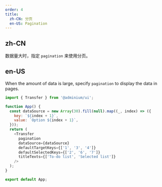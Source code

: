```yaml
---
order: 4
title:
  zh-CN: 分页
  en-US: Pagination
---
```


## zh-CN

数据量大时，指定 `pagination` 来使用分页。

## en-US

When the amount of data is large, specify `pagination` to display the data in pages.

```js
import { Transfer } from '@adminium/ui';

function App() {
  const dataSource = new Array(30).fill(null).map((_, index) => ({
    key: `${index + 1}`,
    value: `Option ${index + 1}`,
  }));
  return (
    <Transfer
      pagination
      dataSource={dataSource}
      defaultTargetKeys={['1', '3', '4']}
      defaultSelectedKeys={['2', '6', '7']}
      titleTexts={['To-do list', 'Selected list']}
    />
  );
}

export default App;
```
